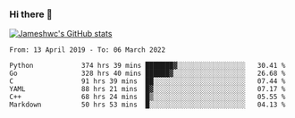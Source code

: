 ### Hi there 👋

[![Jameshwc's GitHub stats](https://github-readme-stats.vercel.app/api?username=jameshwc)](https://github.com/anuraghazra/github-readme-stats)

<!--START_SECTION:waka-->

```text
From: 13 April 2019 - To: 06 March 2022

Python            374 hrs 39 mins ███████▓░░░░░░░░░░░░░░░░░   30.41 %
Go                328 hrs 40 mins ██████▓░░░░░░░░░░░░░░░░░░   26.68 %
C                 91 hrs 39 mins  ██░░░░░░░░░░░░░░░░░░░░░░░   07.44 %
YAML              88 hrs 21 mins  █▓░░░░░░░░░░░░░░░░░░░░░░░   07.17 %
C++               68 hrs 24 mins  █▒░░░░░░░░░░░░░░░░░░░░░░░   05.55 %
Markdown          50 hrs 53 mins  █░░░░░░░░░░░░░░░░░░░░░░░░   04.13 %
```

<!--END_SECTION:waka-->
